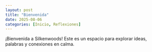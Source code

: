 ```yaml
---
layout: post
title: "Bienvenida"
date: 2025-08-06
categories: [Inicio, Reflexiones]
---
```


¡Bienvenida a Silkenwoods! Este es un espacio para explorar ideas, palabras y conexiones en calma.

